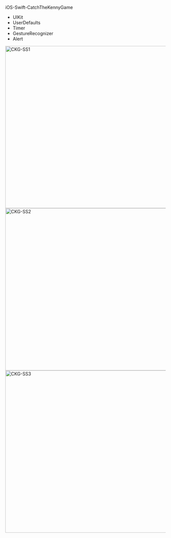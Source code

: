 iOS-Swift-CatchTheKennyGame

- UIKit
- UserDefaults
- Timer
- GestureRecognizer
- Alert

<img width="510" alt="CKG-SS1" src="https://user-images.githubusercontent.com/82319635/224327991-5715d4ba-bab4-4d1b-9c42-286af216cb14.png">
<img width="510" alt="CKG-SS2" src="https://user-images.githubusercontent.com/82319635/224328024-5f164e67-7b29-4e4d-80af-e88520fa945a.png">
<img width="510" alt="CKG-SS3" src="https://user-images.githubusercontent.com/82319635/224328036-0cc8a23e-2976-406d-b753-d29d8972d430.png">

